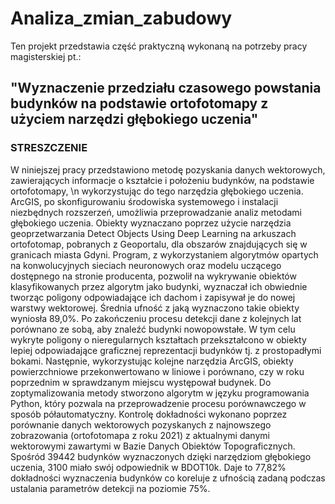 # Analiza_zmian_zabudowy
Ten projekt przedstawia część praktyczną wykonaną na potrzeby pracy magisterskiej pt.: 
## "Wyznaczenie przedziału czasowego powstania budynków na podstawie ortofotomapy z użyciem narzędzi głębokiego uczenia"
### STRESZCZENIE
W niniejszej pracy przedstawiono metodę pozyskania danych wektorowych,
zawierających informacje o kształcie i położeniu budynków, na podstawie ortofotomapy, \n
wykorzystując do tego narzędzia głębokiego uczenia. ArcGIS, po skonfigurowaniu środowiska
systemowego i instalacji niezbędnych rozszerzeń, umożliwia przeprowadzanie analiz metodami
głębokiego uczenia. Obiekty wyznaczano poprzez użycie narzędzia geoprzetwarzania Detect
Objects Using Deep Learning na arkuszach ortofotomap, pobranych z Geoportalu,
dla obszarów znajdujących się w granicach miasta Gdyni.
Program, z wykorzystaniem algorytmów opartych na konwolucyjnych sieciach
neuronowych oraz modelu uczącego dostępnego na stronie producenta, pozwolił
na wykrywanie obiektów klasyfikowanych przez algorytm jako budynki, wyznaczał
ich obwiednie tworząc poligony odpowiadające ich dachom i zapisywał je do nowej warstwy
wektorowej. Średnia ufność z jaką wyznaczono takie obiekty wyniosła 89,0%. Po zakończeniu
procesu detekcji dane z kolejnych lat porównano ze sobą, aby znaleźć budynki nowopowstałe.
W tym celu wykryte poligony o nieregularnych kształtach przekształcono w obiekty lepiej
odpowiadające graficznej reprezentacji budynków tj. z prostopadłymi bokami. Następnie,
wykorzystując kolejne narzędzia ArcGIS, obiekty powierzchniowe przekonwertowano w liniowe
i porównano, czy w roku poprzednim w sprawdzanym miejscu występował budynek.
Do zoptymalizowania metody stworzono algorytm w języku programowania Python, który
pozwala na przeprowadzenie procesu porównawczego w sposób półautomatyczny.
Kontrolę dokładności wykonano poprzez porównanie danych wektorowych pozyskanych
z najnowszego zobrazowania (ortofotomapa z roku 2021) z aktualnymi danymi wektorowymi
zawartymi w Bazie Danych Obiektów Topograficznych. Spośród 39442 budynków
wyznaczonych dzięki narzędziom głębokiego uczenia, 3100 miało swój odpowiednik
w BDOT10k. Daje to 77,82% dokładności wyznaczenia budynków co koreluje z ufnością
zadaną podczas ustalania parametrów detekcji na poziomie 75%.


